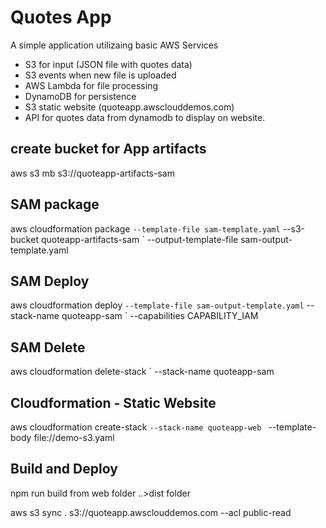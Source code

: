 # Quotes App

A simple application utilizaing basic AWS Services

- S3 for input (JSON file with quotes data)
- S3 events when new file is uploaded
- AWS Lambda for file processing
- DynamoDB for persistence
- S3 static website (quoteapp.awsclouddemos.com)
- API for quotes data from dynamodb to display on website.

## create bucket for App artifacts
aws s3 mb s3://quoteapp-artifacts-sam


## SAM package
aws cloudformation package `
--template-file sam-template.yaml `
--s3-bucket quoteapp-artifacts-sam `
--output-template-file sam-output-template.yaml

## SAM Deploy
aws cloudformation deploy `
--template-file sam-output-template.yaml `
--stack-name quoteapp-sam `
--capabilities CAPABILITY_IAM

## SAM Delete
aws cloudformation delete-stack `
--stack-name quoteapp-sam


## Cloudformation - Static Website
aws cloudformation create-stack  `
 --stack-name quoteapp-web  `
 --template-body file://demo-s3.yaml

## Build and Deploy
npm run build from web folder
..>dist folder

aws s3 sync . s3://quoteapp.awsclouddemos.com --acl public-read
